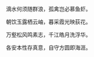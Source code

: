 <!-- [![Top Langs](https://github-readme-stats.vercel.app/api/top-langs/?username=yijiebaiyi&layout=pie)](https://github.com/yijiebaiyi)
[![Harlok's WakaTime stats](https://github-readme-stats.vercel.app/api/wakatime?username=yijiebaiyi)](https://github.com/anuraghazra/github-readme-stats) -->
<div align="center">

滴水何须随群浪，孤禽岂必慕鱼虾。

朝饮玉露栖云岫，暮采霞光映荻花。

万壑松风鸣素志，千江皓月洗浮华。

各安本性存真意，自守方圆即海涯。

</div>
